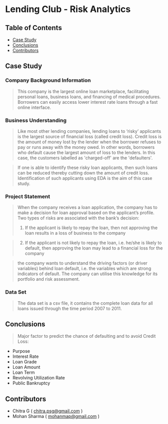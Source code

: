 # Lending Club - Risk Analytics

## Table of Contents

- [Case Study](#case-study)
- [Conclusions](#conclusions)
- [Contributors](#contributors)

<!-- You can include any other section that is pertinent to your problem -->

## Case Study

### Company Background Information

> This company is the largest online loan marketplace, facilitating personal loans, business loans, and financing of medical procedures. Borrowers can easily access lower interest rate loans through a fast online interface. 

### Business Understanding 

> Like most other lending companies, lending loans to ‘risky’ applicants is the largest source of financial loss (called credit loss). Credit loss is the amount of money lost by the lender when the borrower refuses to pay or runs away with the money owed. In other words, borrowers who default cause the largest amount of loss to the lenders. In this case, the customers labelled as 'charged-off' are the 'defaulters'. 

> If one is able to identify these risky loan applicants, then such loans can be reduced thereby cutting down the amount of credit loss. Identification of such applicants using EDA is the aim of this case study.
 

### Project Statement

> When the company receives a loan application, the company has to make a decision for loan approval based on the applicant’s profile. Two types of risks are associated with the bank’s decision:
  > 1. If the applicant is likely to repay the loan, then not approving the loan results in a loss of business to the company

  > 2. If the applicant is not likely to repay the loan, i.e. he/she is likely to default, then approving the loan may lead to a financial loss for the company

> the company wants to understand the driving factors (or driver variables) behind loan default, i.e. the variables which are strong indicators of default.  The company can utilise this knowledge for its portfolio and risk assessment. 


### Data Set

> The data set is a csv file, it contains the complete loan data for all loans issued through the time period 2007 to 2011.

<!-- You don't have to answer all the questions - just the ones relevant to your project. -->

## Conclusions

> Major factor to predict the chance of defaulting and to avoid Credit Loss: 
 - Purpose
 - Interest Rate
 - Loan Grade
 - Loan Amount
 - Loan Term
 - Revolving Utilization Rate 
 - Public Bankruptcy
  

<!-- You don't have to answer all the questions - just the ones relevant to your project. -->

## Contributors
- Chitra G  ( chitra.psg@gmail.com )
- Mohan Sharma ( mohanmap@gmail.com ) 




